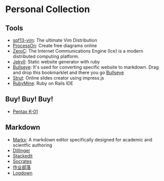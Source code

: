 # Personal Collection

## Tools
* [spf13-vim](http://vim.spf13.com): The ultimate Vim Distribution
* [ProcessOn](http://processon.com): Create free diagrams online
* [ZeroC](http://zeroc.com): The Internet Communications Engine (Ice) is a modern distributed computing platform.
* [Jekyll](http://jekyllrb.com): Static website generator with ruby
* [Bullseye](http://brettterpstra.com/2013/07/30/precise-web-clipping-to-markdown-with-bullseye/): It's used for converting specific website to markdown. Drag and drop this bookmarklet and there you go <a class="bookmarklet" href="javascript:(function(){var p=document.createElement(&quot;p&quot;);p.innerHTML=&quot;&lt;strong&gt;Loading&hellip;&lt;/strong&gt;&quot;;p.id=&quot;loadingp&quot;;p.style.padding=&quot;20px&quot;;p.style.background=&quot;#fff&quot;;p.style.left=&quot;20px&quot;;p.style.top=0;p.style.position=&quot;fixed&quot;;p.style.zIndex=&quot;9999999&quot;;p.style.opacity=&quot;.85&quot;;document.body.appendChild(p);document.body.appendChild(document.createElement(&quot;script&quot;)).src=&quot;http://brettterpstra.com/bookmarklets/bullseye.js?x=&quot;+(Math.random());})();">Bullseye</a>
* [Strut](http://strut.io): Online slides creator using impress.js
* [RubyMine](https://www.jetbrains.com/ruby/): Ruby on Rails IDE

## Buy! Buy! Buy!
* [Pentax K-01](http://www.dgtle.com/article-1592-1.html)

## Markdown
* [Markx](http://markx.herokuapp.com/): A markdown editor specifically designed for academic and scientfic authoring
* [Dillinger](http://dillinger.io)
* [Stackedit](http://stackedit.io)
* [Socrates](http://socrates.io)
* [作业部落](http://zuoyebuluo.com)
* [Logdown](http://logdown.com)
